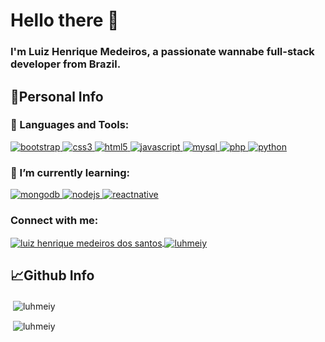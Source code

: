 <h1 align="left">Hello there 👋</h1>
<h3 align="left">I'm Luiz Henrique Medeiros, a passionate wannabe full-stack developer from Brazil.</h3>

<h2 align="left">📑Personal Info</h2>
<h3 align="left">💼 Languages and Tools:</h3>
<p align="left"> 
  <a href="https://getbootstrap.com" target="_blank" rel="noreferrer"> 
    <img src="https://img.shields.io/badge/Bootstrap-563D7C?style=for-the-badge&logo=bootstrap&logoColor=white" alt="bootstrap"> 
  </a> 
  <a href="https://www.w3schools.com/css/" target="_blank" rel="noreferrer"> 
    <img src="https://img.shields.io/badge/CSS3-1572B6?style=for-the-badge&logo=css3&logoColor=white" alt="css3"> 
  </a> 
  <a href="https://www.w3.org/html/" target="_blank" rel="noreferrer"> 
    <img src="https://img.shields.io/badge/HTML5-E34F26?style=for-the-badge&logo=html5&logoColor=white" alt="html5"> 
  </a> 
  <a href="https://developer.mozilla.org/en-US/docs/Web/JavaScript" target="_blank" rel="noreferrer"> 
    <img src="https://img.shields.io/badge/JavaScript-323330?style=for-the-badge&logo=javascript&logoColor=F7DF1E" alt="javascript"> 
  </a> 
  <a href="https://www.mysql.com/" target="_blank" rel="noreferrer"> 
    <img src="https://img.shields.io/badge/MySQL-005C84?style=for-the-badge&logo=mysql&logoColor=white" alt="mysql"> 
  </a> 
  <a href="https://www.php.net" target="_blank" rel="noreferrer"> 
    <img src="https://img.shields.io/badge/PHP-777BB4?style=for-the-badge&logo=php&logoColor=white" alt="php"> 
  </a> 
  <a href="https://www.python.org" target="_blank" rel="noreferrer"> 
    <img src="https://img.shields.io/badge/Python-FFD43B?style=for-the-badge&logo=python&logoColor=blue" alt="python"> 
  </a> 
</p>

<h3 align="left">📕 I’m currently learning:</h3>
<p align="left"> 
  <a href="https://www.mongodb.com/" target="_blank" rel="noreferrer"> 
    <img src="https://img.shields.io/badge/MongoDB-4EA94B?style=for-the-badge&logo=mongodb&logoColor=white" alt="mongodb"> 
  </a> 
  <a href="https://nodejs.org" target="_blank" rel="noreferrer"> 
    <img src="https://img.shields.io/badge/Node.js-339933?style=for-the-badge&logo=nodedotjs&logoColor=white" alt="nodejs"> 
  </a> 
  <a href="https://reactnative.dev/" target="_blank" rel="noreferrer"> 
    <img src="https://img.shields.io/badge/React-20232A?style=for-the-badge&logo=react&logoColor=61DAFB" alt="reactnative"> 
  </a> 
</p>

<h3 align="left">Connect with me:</h3>
<p align="left">
  <a href="https://www.linkedin.com/in/luiz-henrique-medeiros-dos-santos-5488b11bb/" target="blank">
    <img align="center" src="https://img.shields.io/badge/LinkedIn-0077B5?style=for-the-badge&logo=linkedin&logoColor=white" alt="luiz henrique medeiros dos santos">
  </a>
  <a href="https://instagram.com/luhmeiy" target="blank">
    <img align="center" src="https://img.shields.io/badge/Instagram-E4405F?style=for-the-badge&logo=instagram&logoColor=white" alt="luhmeiy">
  </a>
</p>

<h2 align="left">📈Github Info</h2>
<p>&nbsp;<img align="center" src="https://github-readme-stats.vercel.app/api?username=luhmeiy&show_icons=true&locale=en&theme=dracula&hide_border=true&hide_title=true" alt="luhmeiy"></p>
<p>&nbsp;<img align="center" src="https://github-readme-stats.vercel.app/api/top-langs/?username=anuraghazra&layout=compact&theme=dracula&hide_border=true" alt="luhmeiy"></p>
